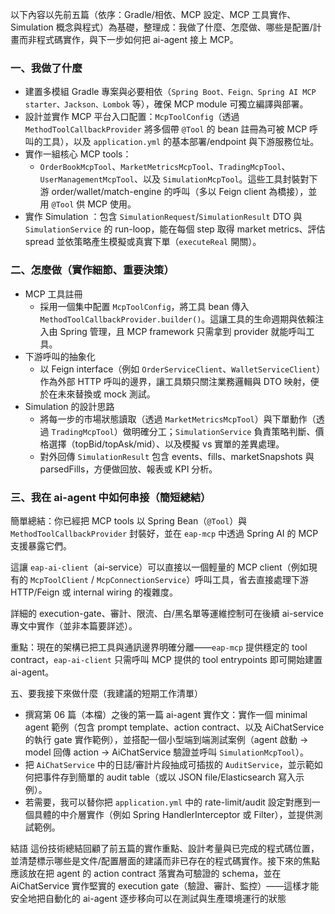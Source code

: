 以下內容以先前五篇（依序：Gradle/相依、MCP 設定、MCP 工具實作、Simulation 概念與程式）為基礎，整理成：我做了什麼、怎麼做、哪些是配置/計畫而非程式碼實作，與下一步如何把 ai-agent 接上 MCP。

### 一、我做了什麼
- 建置多模組 Gradle 專案與必要相依（`Spring Boot、Feign、Spring AI MCP starter、Jackson、Lombok` 等），確保 MCP module 可獨立編譯與部署。
- 設計並實作 MCP 平台入口配置：`McpToolConfig`（透過 `MethodToolCallbackProvider` 將多個帶 `@Tool` 的 bean 註冊為可被 MCP 呼叫的工具），以及 `application.yml` 的基本部署/endpoint 與下游服務位址。
- 實作一組核心 MCP tools：
  - `OrderBookMcpTool`、`MarketMetricsMcpTool`、`TradingMcpTool`、`UserManagementMcpTool`、以及 `SimulationMcpTool`。這些工具封裝對下游 order/wallet/match-engine 的呼叫（多以 Feign client 為橋接），並用 `@Tool` 供 MCP 使用。
- 實作 Simulation ：包含 `SimulationRequest`/`SimulationResult` DTO 與 `SimulationService` 的 run-loop，能在每個 step 取得 market metrics、評估 spread 並依策略產生模擬或真實下單（`executeReal` 開關）。

### 二、怎麼做（實作細節、重要決策）
- MCP 工具註冊
  - 採用一個集中配置 `McpToolConfig`，將工具 bean 傳入 `MethodToolCallbackProvider.builder()`。這讓工具的生命週期與依賴注入由 Spring 管理，且 MCP framework 只需拿到 provider 就能呼叫工具。
- 下游呼叫的抽象化
  - 以 Feign interface（例如 `OrderServiceClient`、`WalletServiceClient`）作為外部 HTTP 呼叫的邊界，讓工具類只關注業務邏輯與 DTO 映射，便於在未來替換或 mock 測試。
- Simulation 的設計思路
  - 將每一步的市場狀態讀取（透過 `MarketMetricsMcpTool`）與下單動作（透過 `TradingMcpTool`）做明確分工；`SimulationService` 負責策略判斷、價格選擇（topBid/topAsk/mid）、以及模擬 vs 實單的差異處理。
  - 對外回傳 `SimulationResult` 包含 events、fills、marketSnapshots 與 parsedFills，方便做回放、報表或 KPI 分析。


### 三、我在 ai-agent 中如何串接（簡短總結）
簡單總結：你已經把 MCP tools 以 Spring Bean（`@Tool`）與 `MethodToolCallbackProvider` 封裝好，並在 `eap-mcp` 中透過 Spring AI 的 MCP 支援暴露它們。

這讓 `eap-ai-client`（ai-service）可以直接以一個輕量的 MCP client（例如現有的 `McpToolClient` / `McpConnectionService`）呼叫工具，省去直接處理下游 HTTP/Feign 或 internal wiring 的複雜度。

詳細的 execution-gate、審計、限流、白/黑名單等運維控制可在後續 ai-service 專文中實作（並非本篇要詳述）。

重點：現在的架構已把工具與通訊邊界明確分離——`eap-mcp` 提供穩定的 tool contract，`eap-ai-client` 只需呼叫 MCP 提供的 tool entrypoints 即可開始建置 ai-agent。

五、要我接下來做什麼（我建議的短期工作清單）
- 撰寫第 06 篇（本檔）之後的第一篇 ai-agent 實作文：實作一個 minimal agent 範例（包含 prompt template、action contract、以及 AiChatService 的執行 gate 實作範例），並搭配一個小型端到端測試案例（agent 啟動 → model 回傳 action → AiChatService 驗證並呼叫 `SimulationMcpTool`）。
- 把 `AiChatService` 中的日誌/審計片段抽成可插拔的 `AuditService`，並示範如何把事件存到簡單的 audit table（或以 JSON file/Elasticsearch 寫入示例）。
- 若需要，我可以替你把 `application.yml` 中的 rate-limit/audit 設定對應到一個具體的中介層實作（例如 Spring HandlerInterceptor 或 Filter），並提供測試範例。

結語
這份技術總結回顧了前五篇的實作重點、設計考量與已完成的程式碼位置，並清楚標示哪些是文件/配置層面的建議而非已存在的程式碼實作。接下來的焦點應該放在把 agent 的 action contract 落實為可驗證的 schema，並在 AiChatService 實作堅實的 execution gate（驗證、審計、監控）——這樣才能安全地把自動化的 ai-agent 逐步移向可以在測試與生產環境運行的狀態